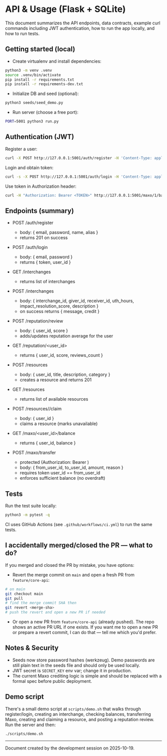 # API & Usage (Flask + SQLite)

This document summarizes the API endpoints, data contracts, example curl commands including JWT authentication, how to run the app locally, and how to run tests.

## Getting started (local)

- Create virtualenv and install dependencies:

```bash
python3 -m venv .venv
source .venv/bin/activate
pip install -r requirements.txt
pip install -r requirements-dev.txt
```

- Initialize DB and seed (optional):

```bash
python3 seeds/seed_demo.py
```

- Run server (choose a free port):

```bash
PORT=5001 python3 run.py
```

## Authentication (JWT)

Register a user:

```bash
curl -X POST http://127.0.0.1:5001/auth/register -H 'Content-Type: application/json' -d '{"email":"alice@example.com","password":"password1","name":"Alice"}'
```

Login and obtain token:

```bash
curl -s -X POST http://127.0.0.1:5001/auth/login -H 'Content-Type: application/json' -d '{"email":"alice@example.com","password":"password1"}' | jq -r '.token'
```

Use token in Authorization header:

```bash
curl -H "Authorization: Bearer <TOKEN>" http://127.0.0.1:5001/maxo/1/balance
```

## Endpoints (summary)

- POST /auth/register

  - body: { email, password, name, alias }
  - returns 201 on success

- POST /auth/login

  - body: { email, password }
  - returns { token, user_id }

- GET /interchanges

  - returns list of interchanges

- POST /interchanges

  - body: { interchange_id, giver_id, receiver_id, uth_hours, impact_resolution_score, description }
  - on success returns { message, credit }

- POST /reputation/review
  - body: { user_id, score }
  - adds/updates reputation average for the user

- GET /reputation/<user_id>
  - returns { user_id, score, reviews_count }

- POST /resources
  - body: { user_id, title, description, category }
  - creates a resource and returns 201

- GET /resources
  - returns list of available resources

- POST /resources/<id>/claim
  - body: { user_id }
  - claims a resource (marks unavailable)

- GET /maxo/<user_id>/balance

  - returns { user_id, balance }

- POST /maxo/transfer
  - protected (Authorization: Bearer <token>)
  - body: { from_user_id, to_user_id, amount, reason }
  - requires token user_id == from_user_id
  - enforces sufficient balance (no overdraft)

## Tests

Run the test suite locally:

```bash
python3 -m pytest -q
```

CI uses GitHub Actions (see `.github/workflows/ci.yml`) to run the same tests.

## I accidentally merged/closed the PR — what to do?

If you merged and closed the PR by mistake, you have options:

- Revert the merge commit on `main` and open a fresh PR from `feature/core-api`:

```bash
# on main
git checkout main
git pull
# find the merge commit SHA then
git revert <merge-sha>
# push the revert and open a new PR if needed
```

- Or open a new PR from `feature/core-api` (already pushed). The repo shows an active PR URL if one exists. If you want me to open a new PR or prepare a revert commit, I can do that — tell me which you'd prefer.

## Notes & Security

- Seeds now store password hashes (werkzeug). Demo passwords are still plain text in the seeds file and should only be used locally.
- JWT secret is `SECRET_KEY` env var; change it in production.
- The current Maxo crediting logic is simple and should be replaced with a formal spec before public deployment.

## Demo script

There's a small demo script at `scripts/demo.sh` that walks through register/login, creating an interchange, checking balances, transferring Maxo, creating and claiming a resource, and posting a reputation review. Run the server and then:

```bash
./scripts/demo.sh
```

---

Document created by the development session on 2025-10-19.
